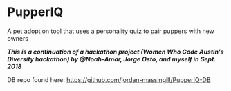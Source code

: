 # PupperIQ
A pet adoption tool that uses a personality quiz to pair puppers with new owners

***This is a continuation of a hackathon project (Women Who Code Austin's Diversity hackathon) by @Noah-Amar, Jorge Osto, and myself in Sept. 2018***

DB repo found here: https://github.com/jordan-massingill/PupperIQ-DB

